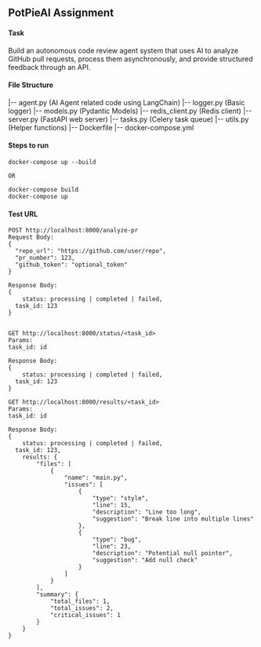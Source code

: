 ## PotPieAI Assignment

#### Task

Build an autonomous code review agent system that uses AI to analyze GitHub pull requests, process them asynchronously, and provide structured feedback through an API.

#### File Structure

|-- agent.py (AI Agent related code using LangChain)
|-- logger.py (Basic logger)
|-- models.py (Pydantic Models)
|-- redis_client.py (Redis client)
|-- server.py (FastAPI web server)
|-- tasks.py (Celery task queue)
|-- utils.py (Helper functions)
|-- Dockerfile
|-- docker-compose.yml

#### Steps to run

```
docker-compose up --build

OR

docker-compose build
docker-compose up
```

#### Test URL

```
POST http://localhost:8000/analyze-pr
Request Body:
{
  "repo_url": "https://github.com/user/repo",
  "pr_number": 123,
  "github_token": "optional_token"
}

Response Body:
{
	status: processing | completed | failed,
  task_id: 123
}


GET http://localhost:8000/status/<task_id>
Params:
task_id: id

Response Body:
{
	status: processing | completed | failed,
  task_id: 123
}

GET http://localhost:8000/results/<task_id>
Params:
task_id: id

Response Body:
{
	status: processing | completed | failed,
  task_id: 123,
	results: {
        "files": [
            {
                "name": "main.py",
                "issues": [
                    {
                        "type": "style",
                        "line": 15,
                        "description": "Line too long",
                        "suggestion": "Break line into multiple lines"
                    },
                    {
                        "type": "bug",
                        "line": 23,
                        "description": "Potential null pointer",
                        "suggestion": "Add null check"
                    }
                ]
            }
        ],
        "summary": {
            "total_files": 1,
            "total_issues": 2,
            "critical_issues": 1
        }
    }
}
```
